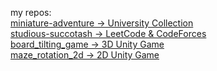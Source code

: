 my repos:  
[miniature-adventure -> University Collection](https://github.com/doongwong2/miniature-adventure)  
[studious-succotash -> LeetCode & CodeForces](https://github.com/doongwong2/studious-succotash)  
[board_tilting_game -> 3D Unity Game](https://github.com/doongwong2/board_rotation_3D)  
[maze_rotation_2d -> 2D Unity Game](https://github.com/doongwong2/maze_rotation_game)  
